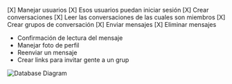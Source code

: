 [X] Manejar usuarios
[X] Esos usuarios puedan iniciar sesión
[X] Crear conversaciones
[X] Leer las conversaciones de las cuales son miembros
[X] Crear grupos de conversación
[X] Enviar mensajes
[X] Eliminar mensajes

- Confirmación de lectura del mensaje
- Manejar foto de perfil
- Reenviar un mensaje
- Crear links para invitar gente a un grup

![Database Diagram](https://i.imgur.com/IHhtWv2.png)